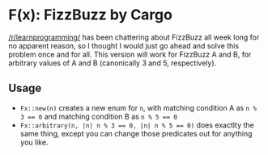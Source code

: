F(x): FizzBuzz by Cargo
=======================

[/r/learnprogramming/](http://www.reddit.com/r/learnprogramming/) has been chattering about FizzBuzz all week long for no apparent reason, so I thought I would just go ahead and solve this problem once and for all. This version will work for FizzBuzz A and B, for arbitrary values of A and B (canonically 3 and 5, respectively).

## Usage

* `Fx::new(n)` creates a new enum for `n`, with matching condition A as `n % 3 == 0` and matching condition B as `n % 5 == 0`
* `Fx::arbitrary(n, |n| n % 3 == 0, |n| n % 5 == 0)` does exactlty the same thing, except you can change those predicates out for anything you like.
